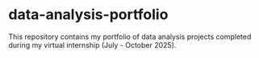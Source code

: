 # data-analysis-portfolio
This repository contains my portfolio of data analysis projects completed during my virtual internship (July - October 2025).
